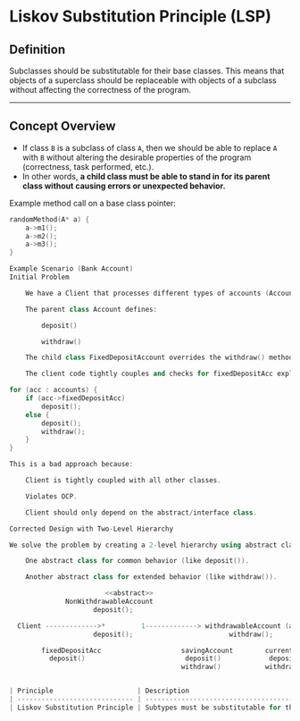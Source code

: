 # Liskov Substitution Principle (LSP)

## Definition
Subclasses should be substitutable for their base classes. This means that objects of a superclass should be replaceable with objects of a subclass without affecting the correctness of the program.

---

## Concept Overview

- If class `B` is a subclass of class `A`, then we should be able to replace `A` with `B` without altering the desirable properties of the program (correctness, task performed, etc.).
- In other words, **a child class must be able to stand in for its parent class without causing errors or unexpected behavior.**

Example method call on a base class pointer:
```cpp
randomMethod(A* a) {
    a->m1();
    a->m2();
    a->m3();
}

Example Scenario (Bank Account)
Initial Problem

    We have a Client that processes different types of accounts (Account, SavingAccount, CurrentAccount, FixedDepositAccount).

    The parent class Account defines:

        deposit()

        withdraw()

    The child class FixedDepositAccount overrides the withdraw() method but cannot perform withdrawal (throws exception).

    The client code tightly couples and checks for fixedDepositAcc explicitly, violating Open/Closed Principle (OCP).

for (acc : accounts) {
    if (acc->fixedDepositAcc)
        deposit();
    else {
        deposit();
        withdraw();
    }
}

This is a bad approach because:

    Client is tightly coupled with all other classes.

    Violates OCP.

    Client should only depend on the abstract/interface class.

Corrected Design with Two-Level Hierarchy

We solve the problem by creating a 2-level hierarchy using abstract classes:

    One abstract class for common behavior (like deposit()).

    Another abstract class for extended behavior (like withdraw()).

                        <<abstract>>
              NonWithdrawableAccount
                     deposit();

  Client ------------->*         1-------------> withdrawableAccount (abstract)
                     deposit();                        withdraw();

        fixedDepositAcc                    savingAccount        currentAccount
          deposit()                         deposit()            deposit()
                                           withdraw()           withdraw()


| Principle                     | Description                                                                               |
| ----------------------------- | ----------------------------------------------------------------------------------------- |
| Liskov Substitution Principle | Subtypes must be substitutable for their base types without altering program correctness. |
